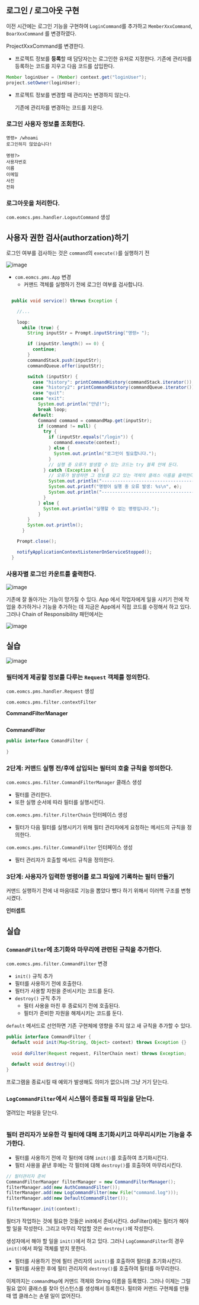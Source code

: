 

## 로그인 / 로그아웃 구현

이전 시간에는 로그인 기능을 구현하여 `LoginCommand`를 추가하고 `MemberXxxCommand`, `BoarXxxCommand` 를 변경하였다. 

ProjectXxxCommand를 변경한다.
- 프로젝트 정보를 **등록**할 때 담당자는는 로그인한 유저로 지정한다. 기존에 관리자를 등록하는 코드를 지우고 다음 코드를 삽입한다.

```java
Member loginUser = (Member) context.get("loginUser");
project.setOwner(loginUser);
```

- 프로젝트 정보를 변경할 때 관리자는 변경하지 않는다.

  기존에 관리자를 변경하는 코드를 지운다.

### 로그인 사용자 정보를 조회한다.

```console
명령> /whoami
로그인하지 않았습니다!

명령?>
사용자번호
이름
이메일
사진
전화

```



### 로그아웃을 처리한다.

`com.eomcs.pms.handler.LogoutCommand` 생성



## 사용자 권한 검사(authorzation)하기

로그인 여부를 검사하는 것은 `command`의 `execute()`를 실행하기 전 

![image](https://user-images.githubusercontent.com/50407047/98317884-bdc86000-2020-11eb-9023-89dfef69a380.png)

- `com.eomcs.pms.App` 변경
  -  커맨드 객체를 실행하기 전에 로그인 여부를 검사합니다.

```java

  public void service() throws Exception {

    //...

    loop:
      while (true) {
        String inputStr = Prompt.inputString("명령> ");

        if (inputStr.length() == 0) {
          continue;
        }
        commandStack.push(inputStr);
        commandQueue.offer(inputStr);

        switch (inputStr) {
          case "history": printCommandHistory(commandStack.iterator()); break;
          case "history2": printCommandHistory(commandQueue.iterator()); break;
          case "quit":
          case "exit":
            System.out.println("안녕!");
            break loop;
          default:
            Command command = commandMap.get(inputStr);
            if (command != null) {
              try {
                if (inputStr.equals("/login")) {
                  command.execute(context);
                } else {
                  System.out.println("로그인이 필요합니다.");
                }
                // 실행 중 오류가 발생할 수 있는 코드는 try 블록 안에 둔다.
              } catch (Exception e) {
                // 오류가 발생하면 그 정보를 갖고 있는 객체의 클래스 이름을 출력한다.
                System.out.println("--------------------------------------------------------------");
                System.out.printf("명령어 실행 중 오류 발생: %s\n", e);
                System.out.println("--------------------------------------------------------------");
              }
            } else {
              System.out.println("실행할 수 없는 명령입니다.");
            }
        }
        System.out.println();
      }

    Prompt.close();

    notifyApplicationContextListenerOnServiceStopped();
  }

```



### 사용자별 로그인 카운트를 출력한다.

![image](https://user-images.githubusercontent.com/50407047/98321284-10f1e100-2028-11eb-8e5c-84d5fc0244af.png)

기존에 잘 돌아가는 기능이 망가질 수 있다. App 에서 작업자에게 일을 시키기 전에 작업을 추가하거나 기능을 추가하는 데 지금은 App에서 직접 코드를 수정해서 하고 있다. 그러나 Chain of Responsibility  패턴에서는

![image](https://user-images.githubusercontent.com/50407047/98324355-5c5bbd80-202f-11eb-802e-7866cce822ad.png)



## 실습

![image](https://user-images.githubusercontent.com/50407047/98340271-76f25e80-2050-11eb-9b86-22088a62787d.png)

### 필터에게 제공할 정보를 다루는 `Request` 객체를 정의한다.

`com.eomcs.pms.handler.Request` 생성

`com.eomcs.pms.filter.contextFilter`



**CommandFilterManager**

```java

```



**CommandFilter**

```java
public interface ComandFilter {
  
}
```



### 2단계: 커맨드 실행 전/후에 삽입되는 필터의 호출 규칙을 정의한다.

`com.eomcs.pms.filter.CommandFilterManager` 클래스 생성

- 필터를 관리한다.
- 또한 실행 순서에 따라 필터를 실행시킨다.





`com.eomcs.pms.filter.FilterChain` 인터페이스 생성

- 필터가 다음 필터를 실행시키기 위해 필터 관리자에게 요청하는 메서드의 규칙을 정의한다.



`com.eomcs.pms.filter.CommandFilter` 인터페이스 생성

- 필터 관리자가 호출할 메서드 규칙을 정의한다.





### 3단계: 사용자가 입력한 명령어를 로그 파일에 기록하는 필터 만들기



커맨드 실행하기 전에 내 마음대로 기능을 뽑았다 뺐다 하기 위해서 이러헥 구조를 변형시켰다. 



**인터셉트**



## 실습

### `CommandFilter`에 초기화와 마무리에 관련된 규칙을 추가한다.

`com.eomcs.pms.filter.CommandFilter` 변경

-  `init()` 규칙 추가
  - 필터를 사용하기 전에 호출한다.
  - 필터가 사용할 자원을 준비시키는 코드를 둔다.
- `destroy()` 규칙 추가
  - 필터 사용을 마친 후 종료되기 전에 호출된다.
  - 필터가 준비한 자원을 해제시키는 코드를 둔다.

`default` 메서드로 선언하면 기존 구현체에 영향을 주지 않고 새 규칙을 추가할 수 있다.

```java
public interface CommandFilter {
  default void init(Map<String, Object> context) throws Exception {}
 
  void doFilter(Request request, FilterChain next) throws Exception;
  
  default void destroy(){}
}
```

프로그램을 종료시킬 때 예외가 발생해도 의미가 없으니까 그냥 거기 닫는다.

### `LogCommandFilter`에서 시스템이 종료될 때 파일을 닫는다.

열려있는 파일을 닫는다.

```java

```



### 필터 관리자가 보유한 각 필터에 대해 초기화시키고 마무리시키는 기능을 추가한다.

- 필터를 사용하기 전에 각 필터에 대해 `init()`를 호출하여 초기화시킨다.
- 필터 사용을 끝낸 후에는 각 필터에 대해 `destroy()`를 호출하여 마무리시킨다.

```java
// 필터관리자 준비
CommandFilterManager filterManager = new CommandFilterManager();
filterManager.add(new AuthCommandFilter());
filterManager.add(new LogCommandFilter(new File("command.log")));
filterManager.add(new DefaultCommandFilter());

filterManager.init(context);
```

필터가 작업하는 것에 필요한 것들은 init에서 준비시킨다. doFilter()에는 필터가 해야 할 일을 작성한다. 그리고 마무리 작업할 것은 `destroy()`에 작성한다.

생성자에서 해야 할 일을 `init()`에서 하고 있다. 그러나 `LogCommandFilter`의 경우 `init()`에서 파일 객체를 받지 못한다. 

- 필터를 사용하기 전에 필터 관리자의 `init()`를 호출하여 필터를 초기화시킨다. 
- 필터를 사용한 후에 필터 관리자의 `destroy()`를 호출하여 필터를 마무리한다.

이제까지는 `commandMap`에 커맨드 객체와 String 이름을 등록했다. 그러나 이제는 그럴 필요 없이 클래스를 찾아 인스턴스를 생성해서 등록한다. 필터와 커맨드 구현체를 만들 때 앱 클래스는 손댈 일이 없어진다. 

